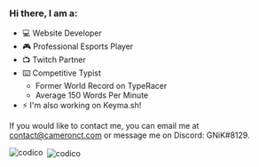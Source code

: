 ### Hi there, I am a:
* 💻 Website Developer
* 🎮 Professional Esports Player
* 📺 Twitch Partner
* ⌨️ Competitive Typist 
  * Former World Record on TypeRacer
  * Average 150 Words Per Minute
* ⚡ I'm also working on Keyma.sh!

If you would like to contact me, you can email me at contact@cameronct.com or message me on Discord: GNiK#8129.


<p><img align="left" src="https://github-readme-stats.vercel.app/api/top-langs?username=cameronct&show_icons=true&locale=en&layout=compact&theme=radical&hide=scss&card_width=300" alt="codico" /></p>

<p>&nbsp;<img align="center" src="https://github-readme-stats.vercel.app/api?username=cameronct&show_icons=true&locale=en&theme=radical&hide=stars&hide_rank=true" alt="codico" /></p>

